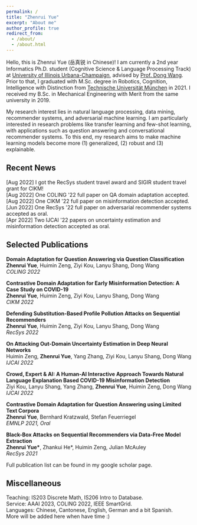 ```yaml
---
permalink: /
title: "Zhenrui Yue"
excerpt: "About me"
author_profile: true
redirect_from: 
  - /about/
  - /about.html
---
```


Hello, this is Zhenrui Yue (岳真锐 in Chinese)! I am currently a 2nd year Informatics Ph.D. student (Cognitive Science & Language Processing Track) at [University of Illinois Urbana-Champaign](https://illinois.edu/), advised by [Prof. Dong Wang](https://www.wangdong.org/). Prior to that, I graduated with M.Sc. degree in Robotics, Cognition, Intelligence with Distinction from [Technische Universität München](https://tum.de/) in 2021. I received my B.Sc. in Mechanical Engineering with Merit from the same university in 2019.

My research interest lies in natural language processing, data mining, recommender systems, and adversarial machine learning. I am particularly interested in research problems like transfer learning and few-shot learning, with applications such as question answering and conversational recommender systems. To this end, my research aims to make machine learning models become more (1) generalized, (2) robust and (3) explainable.

Recent News
------
[Aug 2022] I got the RecSys student travel award and SIGIR student travel grant for CIKM! \
[Aug 2022] One COLING '22 full paper on QA domain adaptation accepted. \
[Aug 2022] One CIKM '22 full paper on misinformation detection accepted. \
[Jun 2022] One RecSys '22 full paper on adversarial recommender systems accepted as oral. \
[Apr 2022] Two IJCAI '22 papers on uncertainty estimation and misinformation detection accepted as oral.
<!-- [Mar 2022] One DCOSS '22 full paper on non-intrusive load monitoring accepted as oral. -->

Selected Publications
------
**Domain Adaptation for Question Answering via Question Classification** \
**Zhenrui Yue**, Huimin Zeng, Ziyi Kou, Lanyu Shang, Dong Wang \
*COLING 2022*

**Contrastive Domain Adaptation for Early Misinformation Detection: A Case Study on COVID-19** \
**Zhenrui Yue**, Huimin Zeng, Ziyi Kou, Lanyu Shang, Dong Wang \
*CIKM 2022*

**Defending Substitution-Based Profile Pollution Attacks on Sequential Recommenders** \
**Zhenrui Yue**, Huimin Zeng, Ziyi Kou, Lanyu Shang, Dong Wang \
*RecSys 2022*

**On Attacking Out-Domain Uncertainty Estimation in Deep Neural Networks** \
Huimin Zeng, **Zhenrui Yue**, Yang Zhang, Ziyi Kou, Lanyu Shang, Dong Wang \
*IJCAI 2022*

**Crowd, Expert & AI: A Human-AI Interactive Approach Towards Natural Language Explanation Based COVID-19 Misinformation Detection** \
Ziyi Kou, Lanyu Shang, Yang Zhang, **Zhenrui Yue**, Huimin Zeng, Dong Wang \
*IJCAI 2022*

**Contrastive Domain Adaptation for Question Answering using Limited Text Corpora** \
**Zhenrui Yue**, Bernhard Kratzwald, Stefan Feuerriegel \
*EMNLP 2021, Oral*

**Black-Box Attacks on Sequential Recommenders via Data-Free Model Extraction** \
**Zhenrui Yue\***, Zhankui He\*, Huimin Zeng, Julian McAuley \
*RecSys 2021*

Full publication list can be found in my google scholar page.

Miscellaneous
------
Teaching: IS203 Discrete Math, IS206 Intro to Database. \
Service: AAAI 2023, COLING 2022, IEEE SmartGrid. \
Languages: Chinese, Cantonese, English, German and a bit Spanish. \
More will be added here when have time :)
